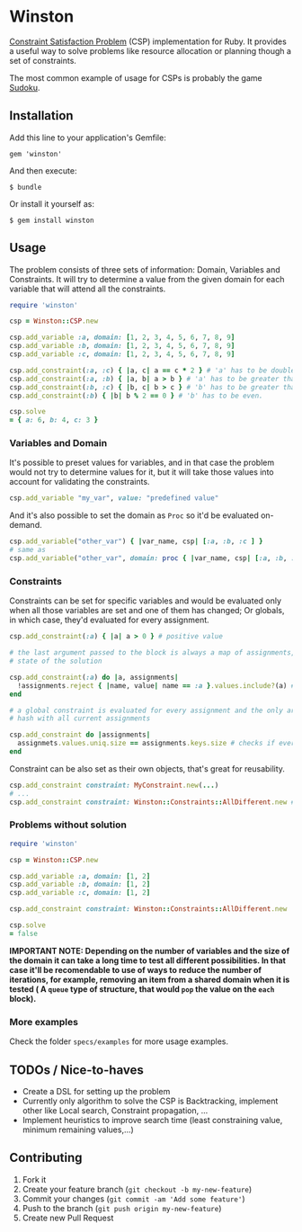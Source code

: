 # Winston

[Constraint Satisfaction Problem](http://en.wikipedia.org/wiki/Constraint_satisfaction_problem) (CSP) implementation for Ruby. 
It provides a useful way to solve problems like resource allocation or planning though a set of constraints.

The most common example of usage for CSPs is probably the game [Sudoku](http://en.wikipedia.org/wiki/Sudoku).

## Installation

Add this line to your application's Gemfile:

    gem 'winston'

And then execute:

    $ bundle

Or install it yourself as:

    $ gem install winston

## Usage

The problem consists of three sets of information: Domain, Variables and Constraints. It will try to determine a value
from the given domain for each variable that will attend all the constraints. 

```ruby
require 'winston'

csp = Winston::CSP.new

csp.add_variable :a, domain: [1, 2, 3, 4, 5, 6, 7, 8, 9]
csp.add_variable :b, domain: [1, 2, 3, 4, 5, 6, 7, 8, 9]
csp.add_variable :c, domain: [1, 2, 3, 4, 5, 6, 7, 8, 9]

csp.add_constraint(:a, :c) { |a, c| a == c * 2 } # 'a' has to be double of 'c'.
csp.add_constraint(:a, :b) { |a, b| a > b } # 'a' has to be greater than 'b'.
csp.add_constraint(:b, :c) { |b, c| b > c } # 'b' has to be greater than 'c'.
csp.add_constraint(:b) { |b| b % 2 == 0 } # 'b' has to be even.

csp.solve 
= { a: 6, b: 4, c: 3 }
```

### Variables and Domain

It's possible to preset values for variables, and in that case the problem would not try to determine values for
it, but it will take those values into account for validating the constraints.

```ruby
csp.add_variable "my_var", value: "predefined value"
```

And it's also possible to set the domain as `Proc` so it'd be evaluated on-demand.

```ruby
csp.add_variable("other_var") { |var_name, csp| [:a, :b, :c ] } 
# same as 
csp.add_variable("other_var", domain: proc { |var_name, csp| [:a, :b, :c ] })
```

### Constraints

Constraints can be set for specific variables and would be evaluated only when all those variables are set and one
of them has changed; Or globals, in which case, they'd evaluated for every assignment.

```ruby
csp.add_constraint(:a) { |a| a > 0 } # positive value

# the last argument passed to the block is always a map of assignments, in other words, the current
# state of the solution

csp.add_constraint(:a) do |a, assignments| 
  !assignments.reject { |name, value| name == :a }.values.include?(a) #checks if the value is not present on other variables
end 

# a global constraint is evaluated for every assignment and the only argument it receives is a
# hash with all current assignments

csp.add_constraint do |assignments|
  assignmets.values.uniq.size == assignments.keys.size # checks if every value is unique
end
```

Constraint can be also set as their own objects, that's great for reusability.

```ruby
csp.add_constraint constraint: MyConstraint.new(...)
# ...
csp.add_constraint constraint: Winston::Constraints::AllDifferent.new # built-in constraint, checks if all values are different from each other
```

### Problems without solution

```ruby
require 'winston'

csp = Winston::CSP.new

csp.add_variable :a, domain: [1, 2]
csp.add_variable :b, domain: [1, 2]
csp.add_variable :c, domain: [1, 2]

csp.add_constraint constraint: Winston::Constraints::AllDifferent.new

csp.solve 
= false
```

**IMPORTANT NOTE: Depending on the number of variables and the size of the domain it can take a long time to test all different possibilities.
In that case it'll be recomendable to use of ways to reduce the number of iterations, for example, removing an item from a shared domain
when it is tested ( A `queue` type of structure, that would `pop` the value on the `each` block).**

### More examples

Check the folder `specs/examples` for more usage examples.

## TODOs / Nice-to-haves

- Create a DSL for setting up the problem
- Currently only algorithm to solve the CSP is Backtracking, implement other like Local search, Constraint propagation, ...
- Implement heuristics to improve search time (least constraining value, minimum remaining values,...)

## Contributing

1. Fork it
2. Create your feature branch (`git checkout -b my-new-feature`)
3. Commit your changes (`git commit -am 'Add some feature'`)
4. Push to the branch (`git push origin my-new-feature`)
5. Create new Pull Request
